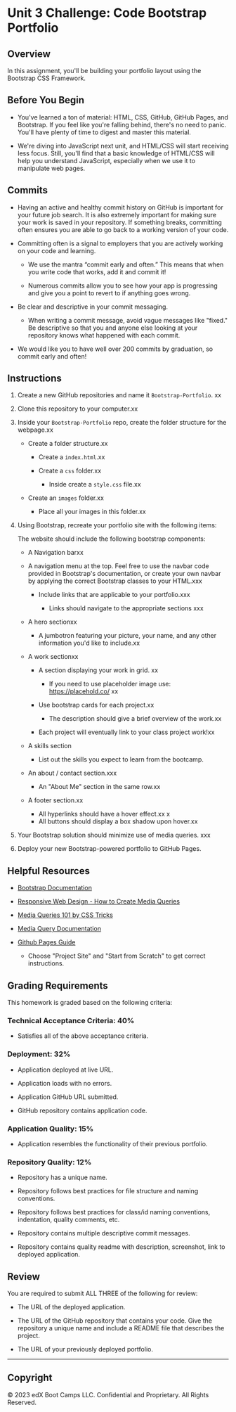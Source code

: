# Unit 3 Challenge: Code Bootstrap Portfolio

## Overview

In this assignment, you'll be building your portfolio layout using the Bootstrap CSS Framework.

## Before You Begin

* You've learned a ton of material: HTML, CSS, GitHub, GitHub Pages, and Bootstrap. If you feel like you're falling behind, there's no need to panic. You'll have plenty of time to digest and master this material.

* We're diving into JavaScript next unit, and HTML/CSS will start receiving less focus. Still, you'll find that a basic knowledge of HTML/CSS will help you understand JavaScript, especially when we use it to manipulate web pages.

## Commits

* Having an active and healthy commit history on GitHub is important for your future job search. It is also extremely important for making sure your work is saved in your repository. If something breaks, committing often ensures you are able to go back to a working version of your code.

* Committing often is a signal to employers that you are actively working on your code and learning.

  * We use the mantra “commit early and often.”  This means that when you write code that works, add it and commit it!

  * Numerous commits allow you to see how your app is progressing and give you a point to revert to if anything goes wrong.

* Be clear and descriptive in your commit messaging.

  * When writing a commit message, avoid vague messages like "fixed." Be descriptive so that you and anyone else looking at your repository knows what happened with each commit.

* We would like you to have well over 200 commits by graduation, so commit early and often!

## Instructions

1. Create a new GitHub repositories and name it `Bootstrap-Portfolio`. xx

2. Clone this repository to your computer.xx

3. Inside your `Bootstrap-Portfolio` repo, create the folder structure for the webpage.xx
   
   - Create a folder structure.xx

     - Create a `index.html`.xx

     - Create a `css` folder.xx

       - Inside create a `style.css` file.xx

   - Create an `images` folder.xx

       - Place all your images in this folder.xx

4. Using Bootstrap, recreate your portfolio site with the following items:

   The website should include the following bootstrap components:

    - A Navigation barxx
    
    - A navigation menu at the top. Feel free to use the navbar code provided in Bootstrap's documentation, or create your own navbar by applying the correct Bootstrap classes to your HTML.xxx

      - Include links that are applicable to your portfolio.xxx
  
        - Links should navigate to the appropriate sections xxx

    - A hero sectionxx

        - A jumbotron featuring your picture, your name, and any other information you'd like to include.xx

    - A work sectionxx

      - A section displaying your work in grid. xx

        - If you need to use placeholder image use: https://placehold.co/ xx

      - Use bootstrap cards for each project.xx

        - The description should give a brief overview of the work.xx

      - Each project will eventually link to your class project work!xx

    - A skills section

      - List out the skills you expect to learn from the bootcamp.

    - An about / contact section.xxx

      - An "About Me" section in the same row.xx
    
    - A footer section.xx

      - All hyperlinks should have a hover effect.xx
x
      - All buttons should display a box shadow upon hover.xx

5. Your Bootstrap solution should minimize use of media queries. xxx

6. Deploy your new Bootstrap-powered portfolio to GitHub Pages.

## Helpful Resources

- [Bootstrap Documentation](https://getbootstrap.com/docs/4.0/getting-started/introduction/)

- [Responsive Web Design - How to Create Media Queries](https://www.youtube.com/watch?v=5xzaGSYd7jM)

- [Media Queries 101 by CSS Tricks](https://css-tricks.com/css-media-queries/)

- [Media Query Documentation](https://www.w3schools.com/css/css_rwd_mediaqueries.asp)

- [Github Pages Guide](https://pages.github.com/)

  - Choose "Project Site" and "Start from Scratch" to get correct instructions.


## Grading Requirements

This homework is graded based on the following criteria: 

### Technical Acceptance Criteria: 40%

* Satisfies all of the above acceptance criteria.

### Deployment: 32%

* Application deployed at live URL.

* Application loads with no errors.

* Application GitHub URL submitted.

* GitHub repository contains application code.

### Application Quality: 15%

* Application resembles the functionality of their previous portfolio.

### Repository Quality: 12%

* Repository has a unique name.

* Repository follows best practices for file structure and naming conventions.

* Repository follows best practices for class/id naming conventions, indentation, quality comments, etc.

* Repository contains multiple descriptive commit messages.

* Repository contains quality readme with description, screenshot, link to deployed application.

## Review

You are required to submit ALL THREE of the following for review:

* The URL of the deployed application.

* The URL of the GitHub repository that contains your code. Give the repository a unique name and include a README file that describes the project.

* The URL of your previously deployed portfolio.

---

## Copyright

© 2023 edX Boot Camps LLC. Confidential and Proprietary. All Rights Reserved.
